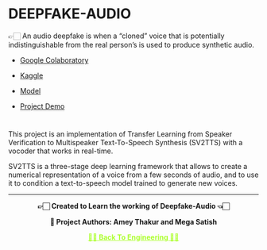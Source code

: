 # DEEPFAKE-AUDIO

 👉🏻 An audio deepfake is when a “cloned” voice that is potentially indistinguishable from the real person’s is used to produce synthetic audio.

 - [Google Colaboratory](https://github.com/Amey-Thakur/DEEPFAKE-AUDIO/blob/main/DEEPFAKE_AUDIO.ipynb)
 
 - [Kaggle](https://www.kaggle.com/ameythakur20/deepfake-audio)
 
 - [Model](https://drive.google.com/uc?id=1n1sPXvT34yXFLT47QZA6FIRGrwMeSsZc)
 
 - [Project Demo](https://youtu.be/i3wnBcbHDbs)

#

This project is an implementation of Transfer Learning from Speaker Verification to Multispeaker Text-To-Speech Synthesis (SV2TTS) with a vocoder that works in real-time. 

SV2TTS is a three-stage deep learning framework that allows to create a numerical representation of a voice from a few seconds of audio, and to use it to condition a text-to-speech model trained to generate new voices.

---

<p align="center"> <b> 👉🏻 Created to Learn the working of Deepfake-Audio 👈🏻 <b> </p>
 
<p align="center"> <b> 👷 Project Authors: Amey Thakur and Mega Satish <b> </p>
 
<p align="center"><a href='https://github.com/Amey-Thakur/COMPUTER-ENGINEERING', style='color: greenyellow;'> ✌🏻 Back To Engineering ✌🏻</p>
